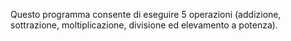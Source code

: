 Questo programma consente di eseguire 5 operazioni (addizione, sottrazione, moltiplicazione, divisione ed elevamento a potenza). 
